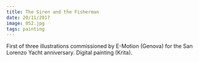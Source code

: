 ```yaml
---
title: The Siren and the Fisherman
date: 20/11/2017
image: 052.jpg
tags: painting
---
```


First of three illustrations commissioned by E-Motion (Genova) for the San Lorenzo Yacht anniversary.
Digital painting (Krita).
